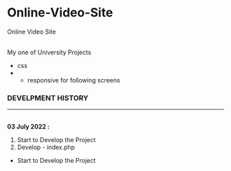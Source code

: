 # Online-Video-Site
Online Video Site 
<br><br>

My one of University Projects<br>


 - css
 - - responsive for following screens

### DEVELPMENT HISTORY
<hr>
<br>
<b>03 July 2022 :</b><br>


1. Start to Develop the Project
  1. Develop
    - index.php
    

  - Start to Develop the Project


